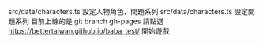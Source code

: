 src/data/characters.ts 設定人物角色、問題系列
src/data/characters.ts 設定問題系列
目前上線的是 git branch gh-pages
請點選 https://bettertaiwan.github.io/baba_test/ 開始遊戲
